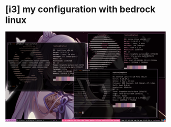  # [i3] my configuration with bedrock linux
![](https://github.com/DarlezSec/i3/blob/main/images/cap21.png)
